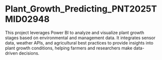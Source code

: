 # Plant_Growth_Predicting_PNT2025TMID02948
This project leverages Power BI to analyze and visualize plant growth stages based on environmental and management data. It integrates sensor data, weather APIs, and agricultural best practices to provide insights into plant growth conditions, helping farmers and researchers make data-driven decisions.
